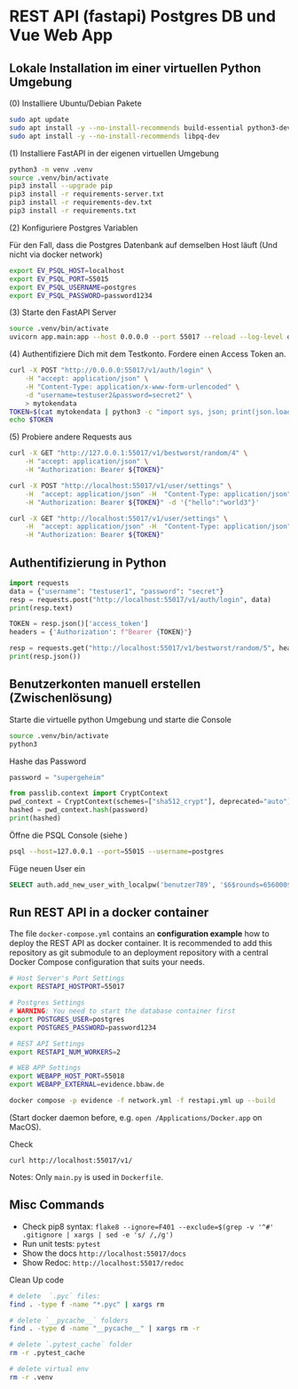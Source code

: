 # REST API (fastapi) Postgres DB und Vue Web App

## Lokale Installation im einer virtuellen Python Umgebung
(0) Installiere Ubuntu/Debian Pakete

```bash
sudo apt update
sudo apt install -y --no-install-recommends build-essential python3-dev python3-venv
sudo apt install -y --no-install-recommends libpq-dev
```

(1) Installiere FastAPI in der eigenen virtuellen Umgebung

```bash
python3 -m venv .venv
source .venv/bin/activate
pip3 install --upgrade pip
pip3 install -r requirements-server.txt
pip3 install -r requirements-dev.txt
pip3 install -r requirements.txt
```

(2) Konfiguriere Postgres Variablen

Für den Fall, dass die Postgres Datenbank auf demselben Host läuft (Und nicht via docker network)

```bash
export EV_PSQL_HOST=localhost
export EV_PSQL_PORT=55015
export EV_PSQL_USERNAME=postgres
export EV_PSQL_PASSWORD=password1234
```

(3) Starte den FastAPI Server

```bash
source .venv/bin/activate
uvicorn app.main:app --host 0.0.0.0 --port 55017 --reload --log-level debug
```

(4) Authentifiziere Dich mit dem Testkonto. Fordere einen Access Token an.

```bash
curl -X POST "http://0.0.0.0:55017/v1/auth/login" \
    -H "accept: application/json" \
    -H "Content-Type: application/x-www-form-urlencoded" \
    -d "username=testuser2&password=secret2" \
    > mytokendata
TOKEN=$(cat mytokendata | python3 -c "import sys, json; print(json.load(sys.stdin)['access_token'])")
echo $TOKEN
```

(5) Probiere andere Requests aus

```bash
curl -X GET "http://127.0.0.1:55017/v1/bestworst/random/4" \
    -H "accept: application/json" \
    -H "Authorization: Bearer ${TOKEN}"
```

```bash
curl -X POST "http://localhost:55017/v1/user/settings" \
    -H  "accept: application/json" -H  "Content-Type: application/json" \
    -H "Authorization: Bearer ${TOKEN}" -d '{"hello":"world3"}'

curl -X GET "http://localhost:55017/v1/user/settings" \
    -H  "accept: application/json" -H  "Content-Type: application/json" \
    -H "Authorization: Bearer ${TOKEN}"
```

## Authentifizierung in Python

```python
import requests
data = {"username": "testuser1", "password": "secret"}
resp = requests.post("http://localhost:55017/v1/auth/login", data)
print(resp.text)

TOKEN = resp.json()['access_token']
headers = {'Authorization': f"Bearer {TOKEN}"}

resp = requests.get("http://localhost:55017/v1/bestworst/random/5", headers=headers)
print(resp.json())
```



## Benutzerkonten manuell erstellen (Zwischenlösung)
Starte die virtuelle python Umgebung und starte die Console

```bash
source .venv/bin/activate
python3
```

Hashe das Password

```python
password = "supergeheim"

from passlib.context import CryptContext
pwd_context = CryptContext(schemes=["sha512_crypt"], deprecated="auto") 
hashed = pwd_context.hash(password)
print(hashed)
```

Öffne die PSQL Console (siehe []())

```bash
psql --host=127.0.0.1 --port=55015 --username=postgres
```

Füge neuen User ein

```sql
SELECT auth.add_new_user_with_localpw('benutzer789', '$6$rounds=656000$PSAR1THK2sFnMpoJ$iFk/ia.wcLWeWBOmcCG7TRjG0HUpnUuWZzcxRpiRhgdphmXQscUtjmvFf9xuBxMdG25Wef1CSacKZdetY7CBj1');
```



## Run REST API in a docker container
The file `docker-compose.yml` contains an **configuration example** how to deploy the REST API as docker container. It is recommended to add this repository as git submodule to an deployment repository with a central Docker Compose configuration that suits your needs. 

```sh
# Host Server's Port Settings
export RESTAPI_HOSTPORT=55017

# Postgres Settings
# WARNING: You need to start the database container first
export POSTGRES_USER=postgres
export POSTGRES_PASSWORD=password1234

# REST API Settings
export RESTAPI_NUM_WORKERS=2

# WEB APP Settings
export WEBAPP_HOST_PORT=55018
export WEBAPP_EXTERNAL=evidence.bbaw.de

docker compose -p evidence -f network.yml -f restapi.yml up --build
```

(Start docker daemon before, e.g. `open /Applications/Docker.app` on MacOS).

Check

```
curl http://localhost:55017/v1/
```

Notes: Only `main.py` is used in `Dockerfile`.


## Misc Commands
- Check pip8 syntax: `flake8 --ignore=F401 --exclude=$(grep -v '^#' .gitignore | xargs | sed -e 's/ /,/g')`
- Run unit tests: `pytest`
- Show the docs `http://localhost:55017/docs`
- Show Redoc: `http://localhost:55017/redoc`



Clean Up code

```bash
# delete  `.pyc` files: 
find . -type f -name "*.pyc" | xargs rm

# delete `__pycache__` folders 
find . -type d -name "__pycache__" | xargs rm -r

# delete `.pytest_cache` folder
rm -r .pytest_cache

# delete virtual env
rm -r .venv
```

